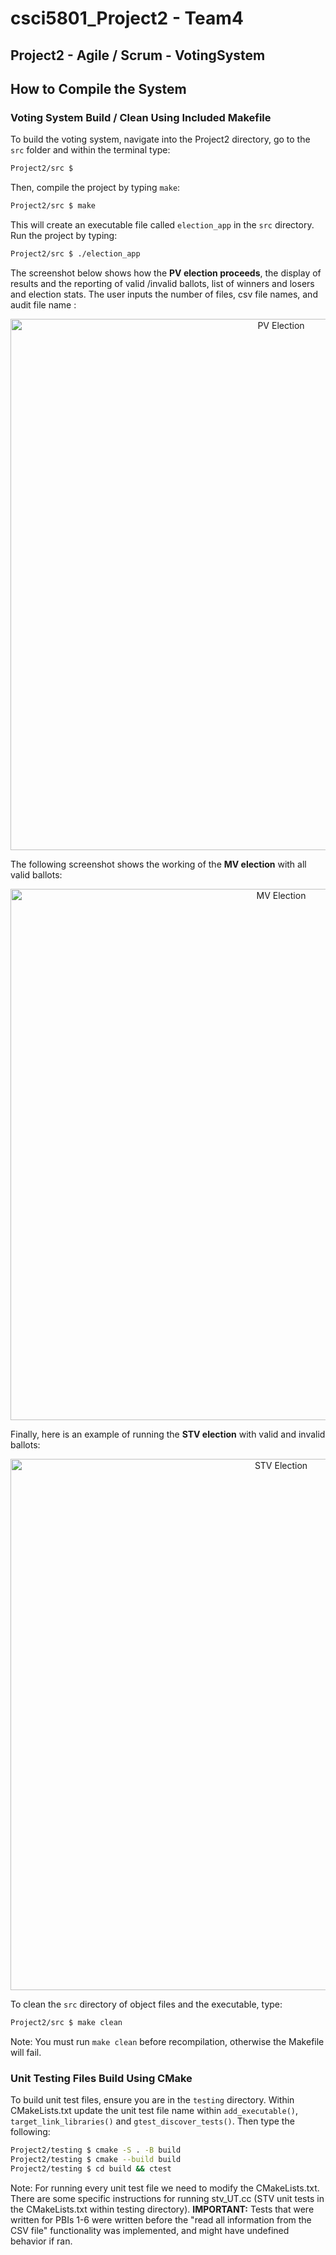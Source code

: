 
# csci5801_Project2 - Team4

## Project2 - Agile / Scrum - VotingSystem

## How to Compile the System

### Voting System Build / Clean Using Included Makefile
To build the voting system, navigate into the Project2 directory, go to the `src` folder and within the terminal type:

```sh
Project2/src $ 
```

Then, compile the project by typing `make`:

```sh
Project2/src $ make
```

This will create an executable file called `election_app` in the `src` directory. Run the project by typing:

```sh
Project2/src $ ./election_app
```

The screenshot below shows how the **PV election proceeds**, the display of results and the reporting of valid /invalid ballots, list of winners and losers and election stats. The user inputs the number of files, csv file names, and audit file name :
<p align="center">
<img src="https://github.com/user-attachments/assets/85bd1d6a-9069-4818-9784-65aff3cae4df" alt="PV Election" width="850"/>
</p>



The following screenshot shows the working of the **MV election** with all valid ballots:

<p align="center">
<img src="https://github.com/user-attachments/assets/0cfee66e-739d-43d7-96df-7db98f8a6345" alt="MV Election" width="850"/>
</p>


Finally, here is an example of running the **STV election** with valid and invalid ballots: 

<p align="center">
<img src="https://github.com/user-attachments/assets/02bbc25c-0641-4908-b81e-9b54cb78ff00" alt="STV Election" width="850"/>
</p>

To clean the `src` directory of object files and the executable, type:

```sh
Project2/src $ make clean
```
Note: You must run `make clean` before recompilation, otherwise the Makefile will fail.  

### Unit Testing Files Build Using CMake
To build unit test files, ensure you are in the `testing` directory. Within CMakeLists.txt update the unit test file name within `add_executable()`, `target_link_libraries()` and `gtest_discover_tests()`.
Then type the following:

```sh
Project2/testing $ cmake -S . -B build
Project2/testing $ cmake --build build
Project2/testing $ cd build && ctest
```
Note: For running every unit test file we need to modify the CMakeLists.txt. There are some specific instructions for running stv_UT.cc (STV unit tests in the CMakeLists.txt within testing directory).
**IMPORTANT:** Tests that were written for PBIs 1-6 were written before the "read all information from the CSV file" functionality was implemented, and might have undefined behavior if ran.






